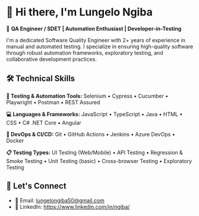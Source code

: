 # 👋 Hi there, I'm Lungelo Ngiba

🎯 **QA Engineer / SDET | Automation Enthusiast | Developer-in-Testing**

I'm a dedicated Software Quality Engineer with 2+ years of experience in manual and automated testing. I specialize in ensuring high-quality software through robust automation frameworks, exploratory testing, and collaborative development practices.



## 🛠️ Technical Skills

**🧪 Testing & Automation Tools:**   Selenium • Cypress • Cucumber • Playwright • Postman • REST Assured

**💻 Languages & Frameworks:**   JavaScript • TypeScript • Java • HTML • CSS • C# .NET Core • Angular

**🔄 DevOps & CI/CD:**   Git • GitHub Actions • Jenkins • Azure DevOps • Docker

**📋 Testing Types:**   UI Testing (Web/Mobile) • API Testing  • Regression & Smoke Testing • Unit Testing (basic) • Cross-browser Testing •  Exploratory Testing


## 🤝 Let's Connect

- 📧 Email: lungelongiba50@gmail.com
- 💼 LinkedIn: https://www.linkedin.com/in/ngiba/ 
